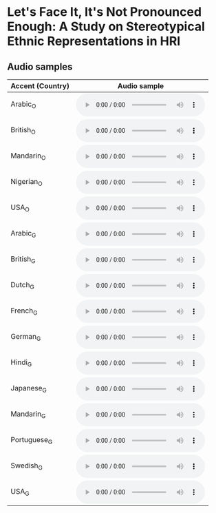 # Let's Face It, It's Not Pronounced Enough: A Study on Stereotypical Ethnic Representations in HRI

## Audio samples

| Accent (Country)   |  Audio sample  |
|---|---|
| Arabic<sub>O</sub>	| <audio controls> <source src="audios/SY_O.mp3" type="audio/mpeg"> </audio> |
| British<sub>O</sub>	| <audio controls> <source src="audios/GB_O.mp3" type="audio/mpeg"> </audio> |
| Mandarin<sub>O</sub>	| <audio controls> <source src="audios/CN_O.mp3" type="audio/mpeg"> </audio> |
| Nigerian<sub>O</sub>	| <audio controls> <source src="audios/NG_O.mp3" type="audio/mpeg"> </audio> |
| USA<sub>O</sub>	| <audio controls> <source src="audios/US_O.mp3" type="audio/mpeg"> </audio> |
| Arabic<sub>G</sub>	| <audio controls> <source src="audios/SY_G.mp3" type="audio/mpeg"> </audio> |
| British<sub>G</sub>	| <audio controls> <source src="audios/GB_G.mp3" type="audio/mpeg"> </audio> |
| Dutch<sub>G</sub>	| <audio controls> <source src="audios/NL_G.mp3" type="audio/mpeg"> </audio> |
| French<sub>G</sub>	| <audio controls> <source src="audios/FR_G.mp3" type="audio/mpeg"> </audio> |
| German<sub>G</sub>	| <audio controls> <source src="audios/DE_G.mp3" type="audio/mpeg"> </audio> |
| Hindi<sub>G</sub>	| <audio controls> <source src="audios/IN_G.mp3" type="audio/mpeg"> </audio> |
| Japanese<sub>G</sub>	| <audio controls> <source src="audios/JP_G.mp3" type="audio/mpeg"> </audio> |
| Mandarin<sub>G</sub>	| <audio controls> <source src="audios/CN_G.mp3" type="audio/mpeg"> </audio> |
| Portuguese<sub>G</sub>	| <audio controls> <source src="audios/BR_G.mp3" type="audio/mpeg"> </audio> |
| Swedish<sub>G</sub>	| <audio controls> <source src="audios/SE_G.mp3" type="audio/mpeg"> </audio> |
| USA<sub>G</sub>	| <audio controls> <source src="audios/US_G.mp3" type="audio/mpeg"> </audio> |